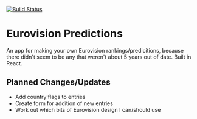 [![Build Status](https://travis-ci.com/SevenSecrets/eurovision-predictions.svg?branch=main)](https://travis-ci.com/SevenSecrets/eurovision-predictions)
# Eurovision Predictions

An app for making your own Eurovision rankings/predicitions, because there didn't seem to be any that weren't about 5 years out of date. Built in React.

## Planned Changes/Updates

- Add country flags to entries
- Create form for addition of new entries
- Work out which bits of Eurovision design I can/should use